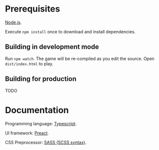 # Prerequisites

[Node.js](https://nodejs.org/en/).

Execute `npm install` once to download and install dependencies.

## Building in development mode

Run `npm watch`. The game will be re-compiled as you edit the source. Open `dist/index.html` to play.

## Building for production

TODO

# Documentation

Programming language: [Typescript](https://www.typescriptlang.org/docs/handbook/intro.html).

UI framework: [Preact](https://preactjs.com/).

CSS Preprocessor: [SASS (SCSS syntax)](https://sass-lang.com/documentation/).
